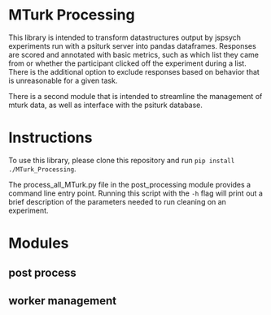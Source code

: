 # MTurk Processing

This library is intended to transform datastructures output by jspsych experiments
run with a psiturk server into pandas dataframes. Responses are scored and annotated
with basic metrics, such as which list they came from or whether the participant
clicked off the experiment during a list. There is the additional option to exclude
responses based on behavior that is unreasonable for a given task.

There is a second module that is intended to streamline the management of mturk
data, as well as interface with the psiturk database.

# Instructions

To use this library, please clone this repository and run `pip install ./MTurk_Processing`.

The process_all_MTurk.py file in the post_processing module provides a command line entry point.
Running this script with the `-h` flag will print out a brief description of the parameters needed
to run cleaning on an experiment.


# Modules 

## post process



## worker management








